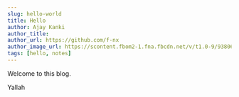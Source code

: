 ```yaml
---
slug: hello-world
title: Hello
author: Ajay Kanki
author_title: 
author_url: https://github.com/f-nx
author_image_url: https://scontent.fbom2-1.fna.fbcdn.net/v/t1.0-9/93806576_3493528170735337_211346870960652288_o.jpg?_nc_cat=100&ccb=2&_nc_sid=09cbfe&_nc_ohc=4W0j0uRjHbYAX9nwLFi&_nc_ht=scontent.fbom2-1.fna&oh=f5772ac782f495bdc2c948fe55db8f2b&oe=6037C31C
tags: [hello, notes]
---
```


Welcome to this blog.

<!--truncate-->

Yallah
